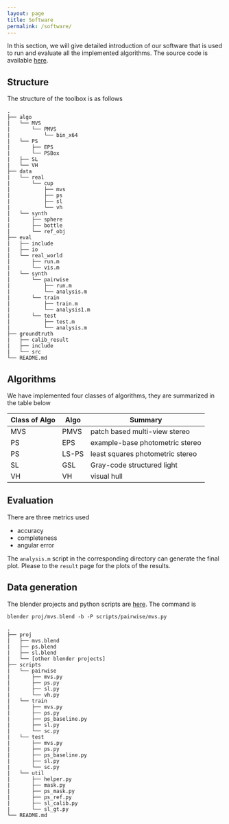 ```yaml
---
layout: page
title: Software
permalink: /software/
---
```


In this section, we will give detailed introduction of our software that is used to run and evaluate all the implemented algorithms. The source code is available [here](https://github.com/imkaywu/3DRecon_Algo_Eval).

## Structure
The structure of the toolbox is as follows

```
.
├── algo
|   └── MVS
|   	└── PMVS
|           └── bin_x64
|   └── PS
|   	├── EPS
|       └── PSBox
|   ├── SL
|   └── VH
├── data
|   └── real
|       └── cup
|           ├── mvs
|           ├── ps
|           ├── sl
|           └── vh
|   └── synth
|       ├── sphere
|       ├── bottle
|       └── ref_obj
├── eval
|   ├── include
|   ├── io
|   └── real_world
|       ├── run.m
|       └── vis.m
|   └── synth
|       └── pairwise
|           ├── run.m
|           └── analysis.m
|       └── train
|           ├── train.m
|           └── analysis1.m
|       └── test
|           ├── test.m
|           └── analysis.m
├── groundtruth
|   ├── calib_result
|   ├── include
|   └── src
└── README.md
```

## Algorithms
We have implemented four classes of algorithms, they are summarized in the table below

| Class of Algo | Algo     | Summary  |
| ------------- | -------- | ---------|
| MVS           | PMVS  | patch based multi-view stereo |
| PS            | EPS   | example-base photometric stereo |
| PS            | LS-PS | least squares photometric stereo |
| SL            | GSL   | Gray-code structured light |
| VH            | VH    | visual hull |


## Evaluation
There are three metrics used
* accuracy
* completeness
* angular error

The `analysis.m` script in the corresponding directory can generate the final plot. Please to the `result` page for the plots of the results.

## Data generation
The blender projects and python scripts are [here](https://github.com/imkaywu/blender_scripts). The command is
```
blender proj/mvs.blend -b -P scripts/pairwise/mvs.py
```

```
.
├── proj
|   ├── mvs.blend
|   ├── ps.blend
|   ├── sl.blend
|   └── [other blender projects]
├── scripts
|   └── pairwise
|       ├── mvs.py
|       ├── ps.py
|       ├── sl.py
|       └── vh.py
|   └── train
|       ├── mvs.py
|       ├── ps.py
|       ├── ps_baseline.py
|       ├── sl.py
|       └── sc.py
|   └── test
|       ├── mvs.py
|       ├── ps.py
|       ├── ps_baseline.py
|       ├── sl.py
|       └── sc.py
|   └── util
|       ├── helper.py
|       ├── mask.py
|       ├── ps_mask.py
|       ├── ps_ref.py
|       ├── sl_calib.py
|       └── sl_gt.py
└── README.md
```